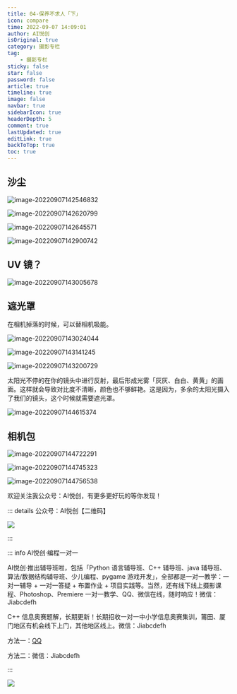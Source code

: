 ```yaml
---
title: 04-保养不求人「下」
icon: compare
time: 2022-09-07 14:09:01
author: AI悦创
isOriginal: true
category: 摄影专栏
tag:
    - 摄影专栏
sticky: false
star: false
password: false
article: true
timeline: true
image: false
navbar: true
sidebarIcon: true
headerDepth: 5
comment: true
lastUpdated: true
editLink: true
backToTop: true
toc: true
---
```


## 沙尘

![image-20220907142546832](./04.assets/image-20220907142546832.png)

![image-20220907142620799](./04.assets/image-20220907142620799.png)

![image-20220907142645571](./04.assets/image-20220907142645571.png)

![image-20220907142900742](./04.assets/image-20220907142900742.png)

## UV 镜？

![image-20220907143005678](./04.assets/image-20220907143005678.png)

## 遮光罩

在相机掉落的时候，可以替相机吸能。

![image-20220907143024044](./04.assets/image-20220907143024044.png)

![image-20220907143141245](./04.assets/image-20220907143141245.png)

![image-20220907143200729](./04.assets/image-20220907143200729.png)

太阳光不停的在你的镜头中进行反射，最后形成光雾「灰灰、白白、黄黄」的画面。这样就会导致对比度不清晰，颜色也不够鲜艳。这是因为，多余的太阳光摄入了我们的镜头，这个时候就需要遮光罩。

![image-20220907144615374](./04.assets/image-20220907144615374.png)

## 相机包

![image-20220907144722291](./04.assets/image-20220907144722291.png)

![image-20220907144745323](./04.assets/image-20220907144745323.png)

![image-20220907144756538](./04.assets/image-20220907144756538.png)













欢迎关注我公众号：AI悦创，有更多更好玩的等你发现！

::: details 公众号：AI悦创【二维码】

![](/gzh.jpg)

:::

::: info AI悦创·编程一对一

AI悦创·推出辅导班啦，包括「Python 语言辅导班、C++ 辅导班、java 辅导班、算法/数据结构辅导班、少儿编程、pygame 游戏开发」，全部都是一对一教学：一对一辅导 + 一对一答疑 + 布置作业 + 项目实践等。当然，还有线下线上摄影课程、Photoshop、Premiere 一对一教学、QQ、微信在线，随时响应！微信：Jiabcdefh

C++ 信息奥赛题解，长期更新！长期招收一对一中小学信息奥赛集训，莆田、厦门地区有机会线下上门，其他地区线上。微信：Jiabcdefh

方法一：[QQ](http://wpa.qq.com/msgrd?v=3&uin=1432803776&site=qq&menu=yes)

方法二：微信：Jiabcdefh

:::

![](/zsxq.jpg)







